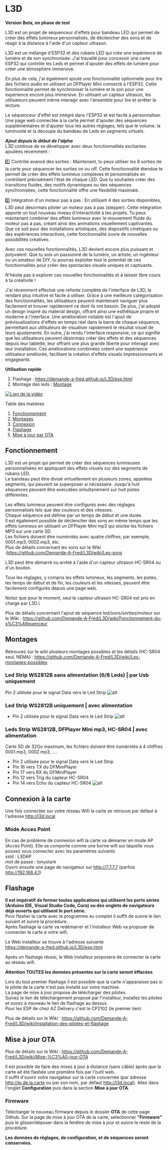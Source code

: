 # L3D
**Version Beta, en phase de test**

L3D est un projet de séquenceur d'effets pour bandeau LED qui permet de créer des effets lumineux personnalisés, de déclencher des sons et de réagir à la distance à l'aide d'un capteur ultrason.

L3D est un mélange d'ESP32 et des rubans LED qui crée une expérience de lumière et de son synchronisée. J'ai travaillé pour concevoir une carte ESP32 qui contrôle les Leds et permet d'ajouter des effets de lumière pour créer une atmosphère immersive.

En plus de cela, j'ai également ajouté une fonctionnalité optionnelle pour lire des fichiers audio en utilisant un DFPlayer Mini connecté à l'ESP32. Cette fonctionnalité permet de synchroniser la lumière et le son pour une expérience encore plus immersive. En utilisant un capteur ultrason, les utilisateurs peuvent même interagir avec l'ensemble pour lire et arrêter la lecture.

Le séquenceur d'effet est intégré dans l'ESP32 et est facile à personnaliser. Une page web connectée à la carte permet d'ajouter des séquences supplémentaires et d'ajuster tous les autres réglages, tels que le volume, la luminosité et la découpe du bandeau de Leds en segments virtuels.

***Ajout depuis le début de l'alpha***\
L3D continue de se développer avec deux fonctionnalités excitantes ajoutées récemment :

1️⃣ Contrôle avancé des sorties : Maintenant, tu peux utiliser les 8 sorties de la carte pour séquencer les sorties on ou off. Cette fonctionnalité étendue te permet de créer des effets lumineux complexes et personnalisés en contrôlant précisément l'état de chaque LED. Que tu souhaites créer des transitions fluides, des motifs dynamiques ou des séquences synchronisées, cette fonctionnalité offre une flexibilité maximale.

2️⃣ Intégration d'un moteur pas à pas : En utilisant 4 des sorties disponibles, L3D peut désormais piloter un moteur pas à pas (stepper). Cette intégration apporte un tout nouveau niveau d'interactivité à tes projets. Tu peux maintenant combiner des effets lumineux avec le mouvement fluide du moteur pas à pas, créant ainsi des animations visuellement captivantes. Que ce soit pour des installations artistiques, des dispositifs cinétiques ou des expériences interactives, cette fonctionnalité ouvre de nouvelles possibilités créatives.

Avec ces nouvelles fonctionnalités, L3D devient encore plus puissant et polyvalent. Que tu sois un passionné de la lumière, un artiste, un ingénieur ou un amateur de DIY, tu pourras exploiter tout le potentiel de ces fonctionnalités pour créer des spectacles visuels uniques et captivants.

N'hésite pas à explorer ces nouvelles fonctionnalités et à laisser libre cours à ta créativité !

J'ai récemment effectué une refonte complète de l'interface de L3D, la rendant plus intuitive et facile à utiliser. Grâce à une meilleure catégorisation des fonctionnalités, les utilisateurs peuvent maintenant naviguer plus facilement et trouver rapidement ce dont ils ont besoin. De plus, j'ai adopté un design inspiré du material design, offrant ainsi une esthétique propre et moderne à l'interface. Une amélioration notable est l'ajout de prévisualisations d'effets en temps réel dans la barre de chaque séquence, permettant aux utilisateurs de visualiser rapidement le résultat visuel de leurs ajustements. En outre, j'ai rendu l'interface responsive, ce qui signifie que les utilisateurs peuvent désormais créer des effets et des séquences depuis leur tablette, leur offrant une plus grande liberté pour interagir avec leur installation. Ces améliorations combinées créent une expérience utilisateur améliorée, facilitant la création d'effets visuels impressionnants et engageants

**Utilisation rapide**
1) Flashage : https://demande-a-fred.github.io/L3D/esp.html
2) Montage des leds : [Montage](#montage)

[![Lien de la vidéo](http://img.youtube.com/vi/_KHho5K68dE/0.jpg)](https://youtu.be/_KHho5K68dE)


Table des matières

1. [Fonctionnement](#fonctionnement)
2. [Montages](#montages)
3. [Connexion](#connexion-%C3%A0-la-carte)
4. [Flashage](#flashage)
5. [Mise à jour par OTA](#mise-%C3%A0-jour-ota)
   
## Fonctionnement 

L3D est un projet qui permet de créer des séquences lumineuses personnalisées en appliquant des effets visuels sur des segments de rubans LED.\
Le bandeau peut être divisé virtuellement en plusieurs zones, appelées segments, qui peuvent se superposer si nécessaire. Jusqu'à huit séquences peuvent être exécutées simultanément sur huit pistes différentes.

Les effets lumineux peuvent être configurés avec des réglages personnalisés tels que des couleurs et des vitesses.\
Chaque séquence est définie par un temps de début et une durée.\
Il est également possible de déclencher des sons en même temps que les effets lumineux en utilisant un DFPlayer Mini mp3 qui stocke les fichiers MP3 sur une carte SD.\
Les fichiers doivent être numérotés avec quatre chiffres, par exemple, 0001.mp3, 0002.mp3, etc.\
Plus de détails concernant les sons sur le Wiki :https://github.com/Demande-A-Fred/L3D/wiki/Les-sons

L3D peut être démarré ou arrêté à l'aide d'un capteur ultrason HC-SR04 ou d'un bouton.

Tous les réglages, y compris les effets lumineux, les segments, les pistes, les temps de début et de fin, les couleurs et les vitesses, peuvent être facilement configurés depuis une page web.

Notez que pour le moment, seul le capteur ultrason HC-SR04 est pris en charge par L3D.\

Plus de détails concernant l'ajout de séquence led/sons/sorties/moteur sur le Wiki : https://github.com/Demande-A-Fred/L3D/wiki/Fonctionnement-du-s%C3%A9quenceur

## Montages
Retrouvez sur le wiki plusieurs montages possibles et les détails (HC-SR04 seul, NEMA) : https://github.com/Demande-A-Fred/L3D/wiki/Les-montages-possibles
### Led Strip WS2812B sans alimentation (6/8 Leds) | par Usb uniquement
Pin 2 utilisée pour le signal Data vers le Led Strip
![alt](Img/Led_Usb_bb.jpg)

### Led Strip WS2812B uniquement | avec alimentation
- Pin 2 utilisée pour le signal Data vers le Led Strip
![alt](Img/Leds.jpg)

### Leds Strip WS2812B, DFPlayer Mini mp3, HC-SR04 | avec alimentation
Carte SD de 32Go maximum, les fichiers doivent être numérotés à 4 chiffres 0001.mp3, 0002.mp3, ....
- Pin 2 utilisée pour le signal Data vers le Led Strip
- Pin 16 vers TX du DFMiniPlayer
- Pin 17 vers RX du DFMiniPlayer
- Pin 12 vers Trig du capteur HC-SR04
- Pin 14 vers Echo du capteur HC-SR04
![alt](Img/all_bb.jpg)


## Connexion à la carte

Une fois connectée sur votre réseau Wifi la carte se retrouve par défaut à l'adresse http://l3d.local

### Mode Acces Point
En cas de problème de connexion wifi la carte va démarrer en mode AP (Acces Point). Elle se comporte comme une borne wifi sur laquelle vous pouvez vous connecter avec les paramètres suivants\
ssid : L3DAP\
mot de passe : tonystark\
Ouvrir ensuite une page de navigateur sur http://7.7.7.7 (parfois http://192.168.4.1)

## Flashage
**Il est impératif de fermer toutes applications qui utilisent les ports séries (Arduino IDE, Visual Studio Code, Cura) ou des onglets de navigateurs déjà ouverts qui utilisent le port série.**\
Pour flasher la carte avec le programme au complet il suffit de suivre le lien suivant et suivre la procédure.\
Après flashage la carte va redémarrer et l'installeur Web va proposer de connecter la carte à votre wifi.

Le Web installeur se trouve à l'adresse suivante \
https://demande-a-fred.github.io/L3D/esp.html

Après un flashage réussi, le Web installeur proposera de connecter la carte au réseau wifi.

**Attention TOUTES les données présentes sur la carte seront éffacées**

Lors du tout premier flashage il est possible que la carte n'apparaisse pas si le pilote de la carte n'est pas installé sur votre machine.\
La page de mise à jour propose de télécharger des pilotes.\
Suivez le lien de téléchargement proposé par l'installeur, installez les pilotes et ouvez à nouveau le lien de flashage au dessus.\
Pour les ESP de chez AZ Delivery c'est le CP2102 (le premier lien)

Plus de détails sur le Wiki : https://github.com/Demande-A-Fred/L3D/wiki/Installation-des-pilotes-et-flashage
## Mise à jour OTA

Plus de détails sur le Wiki : https://github.com/Demande-A-Fred/L3D/wiki/Mise-%C3%A0-jour-OTA

Il est possible de faire des mises à jour à distance (sans câble) après que la carte ait été flashée une première fois par l'outil web.\
Il suffit d'ouvrir votre navigateur sur la carte concernée (par adresse http://ip.de.la.carte ou par son nom, par défaut http://l3d.local). Allez dans l'onglet **Configuration** puis dans la section **Mise à jour OTA**.


   
### Firmware

Télécharger le nouveau firmware depuis le dossier **OTA** de cette page Github.
Sur la page de mise à jour OTA de la carte, sélectionner **"Firmware"** puis le glisser/déposer dans la fenêtre de mise à jour et suivre le reste de la procédure.

**Les données de réglages, de configuration, et de séquences seront conservées.**
